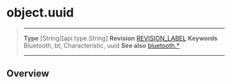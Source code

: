# object.uuid

> --------------------- ------------------------------------------------------------------------------------------
> __Type__              [String][api.type.String]
> __Revision__          [REVISION_LABEL](REVISION_URL)
> __Keywords__          Bluetooth, bt, Characteristic, uuid
> __See also__          [bluetooth.*](/plugin.bluetooth.md)
> --------------------- ------------------------------------------------------------------------------------------

## Overview